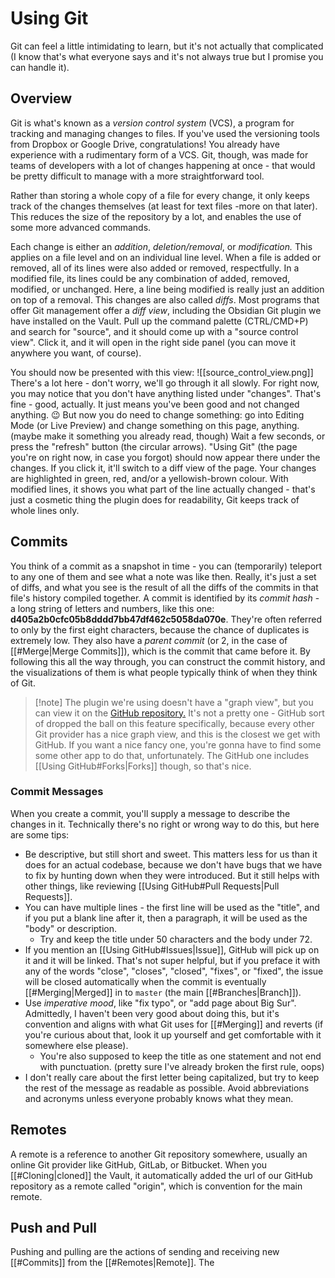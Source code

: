 # Using Git

Git can feel a little intimidating to learn, but it's not actually that complicated (I know that's what everyone says and it's not always true but I promise you can handle it).

## Overview
Git is what's known as a *version control system* (VCS), a program for tracking and managing changes to files. If you've used the versioning tools from Dropbox or Google Drive, congratulations! You already have experience with a rudimentary form of a VCS. Git, though, was made for teams of developers with a lot of changes happening at once - that would be pretty difficult to manage with a more straightforward tool.

Rather than storing a whole copy of a file for every change, it only keeps track of the changes themselves (at least for text files -more on that later). This reduces the size of the repository by a lot, and enables the use of some more advanced commands.

Each change is either an *addition*, *deletion/removal*, or *modification.* This applies on a file level and on an individual line level. When a file is added or removed, all of its lines were also added or removed, respectfully. In a modified file, its lines could be any combination of added, removed, modified, or unchanged. Here, a line being modified is really just an addition on top of a removal. This changes are also called *diffs*. Most programs that offer Git management offer a *diff view*, including the Obsidian Git plugin we have installed on the Vault. Pull up the command palette (CTRL/CMD+P) and search for "source", and it should come up with a "source control view". Click it, and it will open in the right side panel (you can move it anywhere you want, of course).

You should now be presented with this view:
![[source_control_view.png]]
There's a lot here - don't worry, we'll go through it all slowly. For right now, you may notice that you don't have anything listed under "changes". That's fine - good, actually. It just means you've been good and not changed anything. 😉 But now you do need to change something: go into Editing Mode (or Live Preview) and change something on this page, anything. (maybe make it something you already read, though) Wait a few seconds, or press the "refresh" button (the circular arrows). "Using Git" (the page you're on right now, in case you forgot) should now appear there under the changes. If you click it, it'll switch to a diff view of the page. Your changes are highlighted in green, red, and/or a yellowish-brown colour. With modified lines, it shows you what part of the line actually changed - that's just a cosmetic thing the plugin does for readability, Git keeps track of whole lines only.

## Commits
You think of a commit as a snapshot in time - you can (temporarily) teleport to any one of them and see what a note was like then. Really, it's just a set of diffs, and what you see is the result of all the diffs of the commits in that file's history compiled together. A commit is identified by its *commit hash* - a long string of letters and numbers, like this one: **d405a2b0cfc05b8dddd7bb47df462c5058da070e**. They're often referred to only by the first eight characters, because the chance of duplicates is extremely low. They also have a *parent commit* (or 2, in the case of [[#Merge|Merge Commits]]), which is the commit that came before it. By following this all the way through, you can construct the commit history, and the visualizations of them is what people typically think of when they think of Git. 
>[!note] The plugin we're using doesn't have a "graph view", but you can view it on the [GitHub repository.](https://github.com/dykeaura/gaylor-vault/network) It's not a pretty one - GitHub sort of dropped the ball on this feature specifically, because every other Git provider has a nice graph view, and this is the closest we get with GitHub. If you want a nice fancy one, you're gonna have to find some some other app to do that, unfortunately. The GitHub one includes [[Using GitHub#Forks|Forks]] though, so that's nice.

### Commit Messages
When you create a commit, you'll supply a message to describe the changes in it. Technically there's no right or wrong way to do this, but here are some tips:
- Be descriptive, but still short and sweet. This matters less for us than it does for an actual codebase, because we don't have bugs that we have to fix by hunting down when they were introduced. But it still helps with other things, like reviewing [[Using GitHub#Pull Requests|Pull Requests]].
- You can have multiple lines - the first line will be used as the "title", and if you put a blank line after it, then a paragraph, it will be used as the "body" or description.
	- Try and keep the title under 50 characters and the body under 72.
- If you mention an [[Using GitHub#Issues|Issue]], GitHub will pick up on it and it will be linked. That's not super helpful, but if you preface it with any of the words "close", "closes", "closed", "fixes", or "fixed", the issue will be closed automatically when the commit is eventually [[#Merging|Merged]] in to `master` (the main [[#Branches|Branch]]).
- Use *imperative mood*, like "fix typo", or "add page about Big Sur". Admittedly, I haven't been very good about doing this, but it's convention and aligns with what Git uses for [[#Merging]] and reverts (if you're curious about that, look it up yourself and get comfortable with it somewhere else please).
	- You're also supposed to keep the title as one statement and not end with punctuation. (pretty sure I've already broken the first rule, oops)
- I don't really care about the first letter being capitalized, but try to keep the rest of the message as readable as possible. Avoid abbreviations and acronyms unless everyone probably knows what they mean.

## Remotes
A remote is a reference to another Git repository somewhere, usually an online Git provider like GitHub, GitLab, or Bitbucket. When you [[#Cloning|cloned]] the Vault, it automatically added the url of our GitHub repository as a remote called "origin", which is convention for the main remote.

## Push and Pull
Pushing and pulling are the actions of sending and receiving new [[#Commits]] from the [[#Remotes|Remote]]. The 